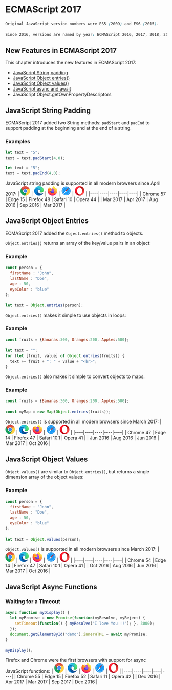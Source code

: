 # ECMAScript 2017
```css
Original JavaScript version numbers were ES5 (2009) and ES6 (2015).

Since 2016, versions are named by year: ECMAScript 2016, 2017, 2018, 2019.
```



## New Features in ECMAScript 2017
This chapter introduces the new features in ECMAScript 2017:

* [JavaScript String padding](#)
* [JavaScript Object entries()](#)
* [JavaScript Object values()](#)
* [JavaScript async and await](#)
* JavaScript Object.getOwnPropertyDescriptors


## JavaScript String Padding
ECMAScript 2017 added two String methods: `padStart` and `padEnd` to support padding at the beginning and at the end of a string.

### Examples
```js
let text = "5";
text = text.padStart(4,0);
```
```js
let text = "5";
text = text.padEnd(4,0);
```


JavaScript string padding is supported in all modern browsers since April 2017:
| ![](../../Icons/compatible_chrome.png) | ![](../../Icons/compatible_edge.png) | ![](../../Icons/compatible_firefox.png) | ![](../../Icons/compatible_safari.png) | ![](../../Icons/compatible_opera.png) |
|----|----|----|----|----|
| Chrome 57	| Edge 15	| Firefox 48	| Safari 10	| Opera 44 |
| Mar 2017	| Apr 2017	| Aug 2016	| Sep 2016	| Mar 2017 |



## JavaScript Object Entries
ECMAScript 2017 added the `Object.entries()` method to objects.

`Object.entries()` returns an array of the key/value pairs in an object:

### Example
```js
const person = {
  firstName : "John",
  lastName : "Doe",
  age : 50,
  eyeColor : "blue"
};

let text = Object.entries(person);
```


`Object.entries()` makes it simple to use objects in loops:

### Example
```js
const fruits = {Bananas:300, Oranges:200, Apples:500};

let text = "";
for (let [fruit, value] of Object.entries(fruits)) {
  text += fruit + ": " + value + "<br>";
}
```


`Object.entries()` also makes it simple to convert objects to maps:

### Example
```js
const fruits = {Bananas:300, Oranges:200, Apples:500};

const myMap = new Map(Object.entries(fruits));
```

`Object.entries()` is supported in all modern browsers since March 2017:
| ![](../../Icons/compatible_chrome.png) | ![](../../Icons/compatible_edge.png) | ![](../../Icons/compatible_firefox.png) | ![](../../Icons/compatible_safari.png) | ![](../../Icons/compatible_opera.png) |
|----|----|----|----|----|
| Chrome 47	| Edge 14	| Firefox 47	| Safari 10.1	| Opera 41 |
| Jun 2016	| Aug 2016	| Jun 2016	| Mar 2017	| Oct 2016 |



## JavaScript Object Values
`Object.values()` are similar to `Object.entries()`, but returns a single dimension array of the object values:

### Example
```js
const person = {
  firstName : "John",
  lastName : "Doe",
  age : 50,
  eyeColor : "blue"
};

let text = Object.values(person);
```


`Object.values()` is supported in all modern browsers since March 2017:
| ![](../../Icons/compatible_chrome.png) | ![](../../Icons/compatible_edge.png) | ![](../../Icons/compatible_firefox.png) | ![](../../Icons/compatible_safari.png) | ![](../../Icons/compatible_opera.png) |
|----|----|----|----|----|
| Chrome 54	| Edge 14	| Firefox 47	| Safari 10.1	| Opera 41 |
| Oct 2016	| Aug 2016	| Jun 2016	| Mar 2017	| Oct 2016 |



## JavaScript Async Functions
### Waiting for a Timeout
```js
async function myDisplay() {
  let myPromise = new Promise(function(myResolve, myReject) {
    setTimeout(function() { myResolve("I love You !!"); }, 3000);
  });
  document.getElementById("demo").innerHTML = await myPromise;
}

myDisplay();
```


Firefox and Chrome were the first browsers with support for async JavaScript functions:
| ![](../../Icons/compatible_chrome.png) | ![](../../Icons/compatible_edge.png) | ![](../../Icons/compatible_firefox.png) | ![](../../Icons/compatible_safari.png) | ![](../../Icons/compatible_opera.png) |
|----|----|----|----|----|
| Chrome 55	| Edge 15	| Firefox 52	| Safari 11	| Opera 42 |
| Dec 2016	| Apr 2017	| Mar 2017	| Sep 2017	| Dec 2016 |




